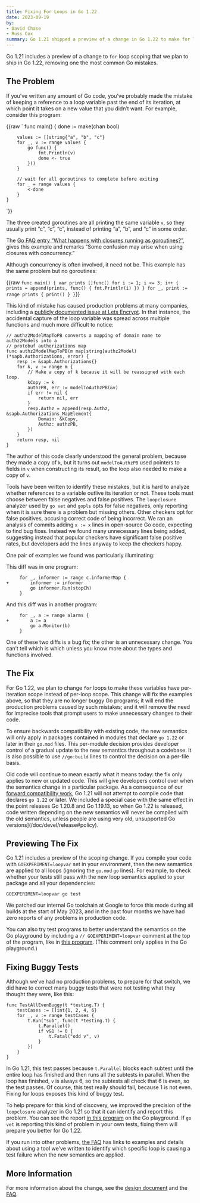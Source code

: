 ```yaml
---
title: Fixing For Loops in Go 1.22
date: 2023-09-19
by:
- David Chase
- Russ Cox
summary: Go 1.21 shipped a preview of a change in Go 1.22 to make for loops less error-prone.
---
```


Go 1.21 includes a preview of a change to `for` loop scoping
that we plan to ship in Go 1.22,
removing one the most common Go mistakes.

## The Problem

If you’ve written any amount of Go code, you’ve probably made the mistake
of keeping a reference to a loop variable past the end of its iteration,
at which point it takes on a new value that you didn’t want.
For example, consider this program:

{{raw `
	func main() {
		done := make(chan bool)

		values := []string{"a", "b", "c"}
		for _, v := range values {
			go func() {
				fmt.Println(v)
				done <- true
			}()
		}

		// wait for all goroutines to complete before exiting
		for _ = range values {
			<-done
		}
	}
`}}

The three created goroutines are all printing the same variable `v`,
so they usually print “c”, “c”, “c”, instead of printing “a”, “b”, and “c” in some order.

The [Go FAQ entry “What happens with closures running as goroutines?”](https://go.dev/doc/faq#closures_and_goroutines),
gives this example and remarks
“Some confusion may arise when using closures with concurrency.”

Although concurrency is often involved, it need not be.
This example has the same problem but no goroutines:

{{raw `
	func main() {
		var prints []func()
		for i := 1; i <= 3; i++ {
			prints = append(prints, func() { fmt.Println(i) })
		}
		for _, print := range prints {
			print()
		}
	}
`}}

This kind of mistake has caused production problems at many companies,
including a
[publicly documented issue at Lets Encrypt](https://go.googlesource.com/proposal/+/master/design/60078-loopvar.md).
In that instance, the accidental capture of the loop variable was spread across
multiple functions and much more difficult to notice:

	// authz2ModelMapToPB converts a mapping of domain name to authz2Models into a
	// protobuf authorizations map
	func authz2ModelMapToPB(m map[string]authz2Model) (*sapb.Authorizations, error) {
		resp := &sapb.Authorizations{}
		for k, v := range m {
			// Make a copy of k because it will be reassigned with each loop.
			kCopy := k
			authzPB, err := modelToAuthzPB(&v)
			if err != nil {
				return nil, err
			}
			resp.Authz = append(resp.Authz, &sapb.Authorizations_MapElement{
				Domain: &kCopy,
				Authz: authzPB,
			})
		}
		return resp, nil
	}

The author of this code clearly understood the general problem, because they made a copy of `k`,
but it turns out `modelToAuthzPB` used pointers to fields in `v` when constructing its result,
so the loop also needed to make a copy of `v`.

Tools have been written to identify these mistakes, but it is hard to analyze
whether references to a variable outlive its iteration or not.
These tools must choose between false negatives and false positives.
The `loopclosure` analyzer used by `go vet` and `gopls` opts for false negatives,
only reporting when it is sure there is a problem but missing others.
Other checkers opt for false positives, accusing correct code of being incorrect.
We ran an analysis of commits adding `x := x` lines in open-source Go code,
expecting to find bug fixes.
Instead we found many unnecessary lines being added,
suggesting instead that popular checkers have significant false positive rates,
but developers add the lines anyway to keep the checkers happy.

One pair of examples we found was particularly illuminating:


This diff was in one program:

	     for _, informer := range c.informerMap {
	+        informer := informer
	         go informer.Run(stopCh)
	     }

And this diff was in another program:

	     for _, a := range alarms {
	+        a := a
	         go a.Monitor(b)
	     }

One of these two diffs is a bug fix; the other is an unnecessary change.
You can’t tell which is which unless you know more about the types
and functions involved.

## The Fix

For Go 1.22, we plan to change `for` loops to make these variables have
per-iteration scope instead of per-loop scope.
This change will fix the examples above, so that they are no longer buggy Go programs;
it will end the production problems caused by such mistakes;
and it will remove the need for imprecise tools that prompt users
to make unnecessary changes to their code.

To ensure backwards compatibility with existing code, the new semantics
will only apply in packages contained in modules that declare `go 1.22` or
later in their `go.mod` files.
This per-module decision provides developer control of a gradual update
to the new semantics throughout a codebase.
It is also possible to use `//go:build` lines to control the decision on a
per-file basis.

Old code will continue to mean exactly what it means today:
the fix only applies to new or updated code.
This will give developers control over when the semantics change
in a particular package.
As a consequence of our [forward compatibility work](toolchain),
Go 1.21 will not attempt to compile code that declares `go 1.22` or later.
We included a special case with the same effect in
the point releases Go 1.20.8 and Go 1.19.13,
so when Go 1.22 is released,
code written depending on the new semantics will never be compiled with
the old semantics, unless people are using very old, unsupported Go versions](/doc/devel/release#policy).


## Previewing The Fix

Go 1.21 includes a preview of the scoping change.
If you compile your code with `GOEXPERIMENT=loopvar` set in your environment,
then the new semantics are applied to all loops
(ignoring the `go.mod` `go` lines).
For example, to check whether your tests still pass with the new loop semantics
applied to your package and all your dependencies:

	GOEXPERIMENT=loopvar go test

We patched our internal Go toolchain at Google to force this mode during all builds
at the start of May 2023, and in the past four months
we have had zero reports of any problems in production code.

You can also try test programs to better understand the semantics
on the Go playground by including a `// GOEXPERIMENT=loopvar` comment
at the top of the program, like in [this program](https://go.dev/play/p/YchKkkA1ETH).
(This comment only applies in the Go playground.)

## Fixing Buggy Tests

Although we’ve had no production problems,
to prepare for that switch, we did have to correct many buggy tests that were not
testing what they thought they were, like this:

	func TestAllEvenBuggy(t *testing.T) {
		testCases := []int{1, 2, 4, 6}
		for _, v := range testCases {
			t.Run("sub", func(t *testing.T) {
				t.Parallel()
				if v&1 != 0 {
					t.Fatal("odd v", v)
				}
			})
		}
	}

In Go 1.21, this test passes because `t.Parallel` blocks each subtest
until the entire loop has finished and then runs all the subtests
in parallel. When the loop has finished, `v` is always 6,
so the subtests all check that 6 is even,
so the test passes.
Of course, this test really should fail, because 1 is not even.
Fixing for loops exposes this kind of buggy test.

To help prepare for this kind of discovery, we improved the precision
of the `loopclosure` analyzer in Go 1.21 so that it can identify and
report this problem.
You can see the report [in this program](https://go.dev/play/p/WkJkgXRXg0m) on the Go playground.
If `go vet` is reporting this kind of problem in your own tests,
fixing them will prepare you better for Go 1.22.

If you run into other problems,
[the FAQ](https://github.com/golang/go/wiki/LoopvarExperiment#my-test-fails-with-the-change-how-can-i-debug-it)
has links to examples and details about using a tool we’ve written to identify
which specific loop is causing a test failure when the new semantics are applied.

## More Information

For more information about the change, see the
[design document](https://go.googlesource.com/proposal/+/master/design/60078-loopvar.md)
and the
[FAQ](https://go.dev/wiki/LoopvarExperiment).

